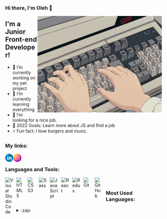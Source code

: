 ### Hi there, I'm Oleh 👋

<img align='right' alt='GIF' src='https://github.com/Ger4eK/Ger4eK/blob/main/6vIk.gif' width='400' height='310' />


## I'm a Junior Front-end Developer!

- 🔭 I’m currently working on my pet project
- 🌱 I’m currently learning everything
- 🤔 I’m looking for a nice job. 
- 🥅 2022 Goals: Learn more about JS and find a job
- ⚡ Fun fact: I love burgers and music.

### My links:

[<img align="left" alt="LinkedIn" width="26px" src="https://github.com/Ger4eK/Ger4eK/blob/main/icons/linkedin.png" />][linkedin]
[<img align="left" alt="Instagram" width="26px" src="https://github.com/Ger4eK/Ger4eK/blob/main/icons/instagram%20(1).png" />][instagram]

<br/>

### Languages and Tools:

<img align="left" alt="Visual Studio Code" width="26px" src="https://cdn.jsdelivr.net/gh/devicons/devicon/icons/vscode/vscode-original.svg" style="padding-right:10px;" />
<img align="left" alt="HTML5" width="26px" src="https://cdn.jsdelivr.net/gh/devicons/devicon/icons/html5/html5-original.svg" style="padding-right:10px;" />
<img align="left" alt="CSS3" width="26px" src="https://cdn.jsdelivr.net/gh/devicons/devicon/icons/css3/css3-original.svg" style="padding-right:10px;" />
<img align="left" alt="Sass" width="26px" src="https://cdn.jsdelivr.net/gh/devicons/devicon/icons/sass/sass-original.svg" style="padding-right:10px;" />
<img align="left" alt="JavaScript" width="26px" src="https://cdn.jsdelivr.net/gh/devicons/devicon/icons/javascript/javascript-original.svg" style="padding-right:10px;" />
<img align="left" alt="React" width="26px" src="https://cdn.jsdelivr.net/gh/devicons/devicon/icons/react/react-original.svg" style="padding-right:10px;" />
<img align="left" alt="Redux" width="26px" src="https://cdn.jsdelivr.net/gh/devicons/devicon/icons/redux/redux-original.svg" style="padding-right:10px;" />
<img align="left" alt="Git" width="26px" src="https://cdn.jsdelivr.net/gh/devicons/devicon/icons/git/git-original.svg" style="padding-right:10px;" />
<img align="left" alt="GitHub" width="26px" src="https://user-images.githubusercontent.com/3369400/139447912-e0f43f33-6d9f-45f8-be46-2df5bbc91289.png" style="padding-right:10px;" />

<br/>

### Most Used Languages:

<details>
 <summary>:zap: </summary>
 <img align="left" alt="Oleh's GitHub Top Languages" src="https://github-readme-stats.vercel.app/api/top-langs/?username=Ger4eK&show_icons=true&hide_border=true" />
</details>

                                                       
                                                          
[linkedin]: https://www.linkedin.com/in/oleh-hreskiv-439314221
[instagram]: https://www.instagram.com/oleh_hreskiv/
